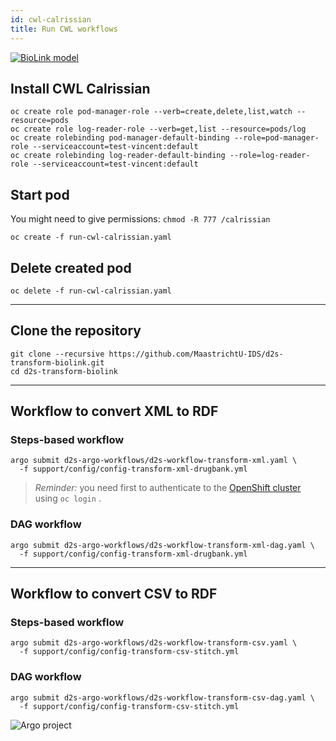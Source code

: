 ```yaml
---
id: cwl-calrissian
title: Run CWL workflows
---
```


[![BioLink model](/dsri-documentation/img/biolink-logo.png)](https://github.com/MaastrichtU-IDS/d2s-transform-biolink)

## Install CWL Calrissian

```shell
oc create role pod-manager-role --verb=create,delete,list,watch --resource=pods
oc create role log-reader-role --verb=get,list --resource=pods/log
oc create rolebinding pod-manager-default-binding --role=pod-manager-role --serviceaccount=test-vincent:default
oc create rolebinding log-reader-default-binding --role=log-reader-role --serviceaccount=test-vincent:default
```

## Start pod

You might need to give permissions: `chmod -R 777 /calrissian`

```shell
oc create -f run-cwl-calrissian.yaml
```

## Delete created pod

```shell
oc delete -f run-cwl-calrissian.yaml
```

---

## Clone the repository

```shell
git clone --recursive https://github.com/MaastrichtU-IDS/d2s-transform-biolink.git
cd d2s-transform-biolink
```

---

## Workflow to convert XML to RDF

### Steps-based workflow

```shell
argo submit d2s-argo-workflows/d2s-workflow-transform-xml.yaml \
  -f support/config/config-transform-xml-drugbank.yml
```

> *Reminder:* you need first to authenticate to the [OpenShift cluster](https://app.dsri.unimaas.nl:8443/) using `oc login` .

### DAG workflow

```shell
argo submit d2s-argo-workflows/d2s-workflow-transform-xml-dag.yaml \
  -f support/config/config-transform-xml-drugbank.yml
```

---

## Workflow to convert CSV to RDF

### Steps-based workflow

```shell
argo submit d2s-argo-workflows/d2s-workflow-transform-csv.yaml \
  -f support/config/config-transform-csv-stitch.yml
```

### DAG workflow

```shell
argo submit d2s-argo-workflows/d2s-workflow-transform-csv-dag.yaml \
  -f support/config/config-transform-csv-stitch.yml
```

![Argo project](/dsri-documentation/img/argo-logo.png)